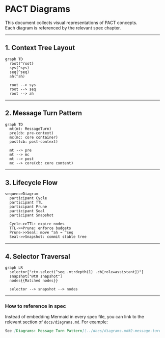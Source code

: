 # PACT Diagrams

This document collects visual representations of PACT concepts.  
Each diagram is referenced by the relevant spec chapter.

---

## 1. Context Tree Layout
```mermaid
graph TD
  root(^root)
  sys(^sys)
  seq(^seq)
  ah(^ah)

  root --> sys
  root --> seq
  root --> ah

```
---

## 2. Message Turn Pattern

```mermaid
graph TD
  mt(mt: MessageTurn)
  pre(cb: pre-context)
  mc(mc: core container)
  post(cb: post-context)

  mt --> pre
  mt --> mc
  mt --> post
  mc --> core(cb: core content)
```
---
## 3. Lifecycle Flow
```mermaid
sequenceDiagram
  participant Cycle
  participant TTL
  participant Prune
  participant Seal
  participant Snapshot

  Cycle->>TTL: expire nodes
  TTL->>Prune: enforce budgets
  Prune->>Seal: move ^ah → ^seq
  Seal->>Snapshot: commit stable tree

```
---

## 4. Selector Traversal
```mermaid
graph LR
  selector["ctx.select(^seq .mt:depth(1) .cb[role=assistant])"]
  snapshot["@t0 snapshot"]
  nodes{{Matched nodes}}

  selector --> snapshot --> nodes

```
---

### How to reference in spec
Instead of embedding Mermaid in every spec file, you can link to the relevant section of `docs/diagrams.md`. For example:  

```markdown
See [Diagrams: Message Turn Pattern](../docs/diagrams.md#2-message-turn-pattern).
```
